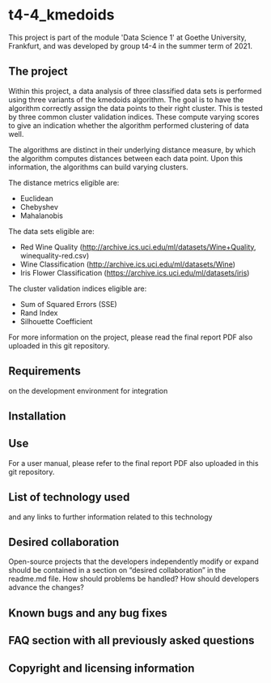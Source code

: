 # t4-4_kmedoids
This project is part of the module 'Data Science 1' at Goethe University, Frankfurt, and was developed by group t4-4 in the summer term of 2021.

## The project
Within this project, a data analysis of three classified data sets is performed using three variants of the kmedoids algorithm. The goal is to have the algorithm correctly assign 
the data points to their right cluster. This is tested by three common cluster validation indices. These compute varying scores to give an indication whether the algorithm performed
clustering of data well.

The algorithms are distinct in their underlying distance measure, by which the algorithm computes distances between each data point. Upon this information, the algorithms can
build varying clusters.

The distance metrics  eligible are:

- Euclidean
- Chebyshev
- Mahalanobis

The data sets eligible are:

- Red Wine Quality (http://archive.ics.uci.edu/ml/datasets/Wine+Quality, winequality-red.csv)
- Wine Classification (http://archive.ics.uci.edu/ml/datasets/Wine)
- Iris Flower Classification (https://archive.ics.uci.edu/ml/datasets/iris)

The cluster validation indices eligible are:

- Sum of Squared Errors (SSE)
- Rand Index
- Silhouette Coefficient


For more information on the project, please read the final report PDF also uploaded in this git repository.

## Requirements
on the development environment for integration

## Installation

## Use
For a user manual, please refer to the final report PDF also uploaded in this git repository.

## List of technology used 
and any links to further information related to this technology

## Desired collaboration
Open-source projects that the developers independently modify or expand should be contained in a section on “desired collaboration” in the readme.md file. How should problems be handled? How should developers advance the changes?


## Known bugs and any bug fixes

## FAQ section with all previously asked questions

## Copyright and licensing information
